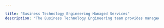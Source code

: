 ```yaml
---

title: "Business Technology Engineering Managed Services"
description: "The Business Technology Engineering team provides managed services for departments that do not have team members for managing their AWS, GCP, or other infrastructure services."
---
```


<link rel="stylesheet" type="text/css" href="/stylesheets/biztech.css" />






